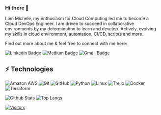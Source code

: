 ### Hi there 👋

I am Michele, my enthusiasm for Cloud Computing led me to become a Cloud DevOps Engineer. I am driven to succeed in collaborative environments by my determination to learn and develop.
Actively, evolving my skills in cloud environment, automation, CI/CD, scripts and more.

Find out more about me & feel free to connect with me here:

<!-- Replace the fields below with the information requested. Remember to remove the encapsulating <> characters. For spaces in names, use %20 (e.g. Broadus%20Palmer) -->

[![Linkedin Badge](https://img.shields.io/badge/-Michele%20Costa-blue?style=flat-square&logo=Linkedin&logoColor=white&link=https://www.linkedin.com/in/michelecosta6/)](https://www.linkedin.com/in/michelecosta6/)
[![Medium Badge](https://img.shields.io/badge/Michele%20Costa-12100E?style=flat-square&logo=medium&logoColor=white&link=https://medium.com/@michele-costa)](https://medium.com/@michele-costa)
[![Gmail Badge](https://img.shields.io/badge/-michcosta2211@gmail.com-c14438?style=flat-square&logo=Gmail&logoColor=white&link=mailto:michcosta2211@gmail.com)](mailto:michcosta2211@gmail.com)

## ⚡ Technologies

<!-- Check out the Badges folder for more badges -->

![Amazon AWS](https://img.shields.io/badge/Amazon%20AWS-232F3E?style=flat-square&logo=amazon-aws)
![Git](https://img.shields.io/badge/-Git-black?style=flat-square&logo=git)
![GitHub](https://img.shields.io/badge/-GitHub-181717?style=flat-square&logo=github)
![Python](https://img.shields.io/badge/-Python-black?style=flat-square&logo=Python)
![Linux](https://img.shields.io/badge/Linux-FCC624?style=flat-square&logo=linux&logoColor=black)
![Trello](https://img.shields.io/badge/Trello-%23026AA7.svg?style=flat-square&logo=Trello&logoColor=white)
![Docker](https://img.shields.io/badge/docker-%230db7ed.svg?style=for-the-badge&logo=docker&logoColor=white)
![Terraform](https://img.shields.io/badge/terraform-%235835CC.svg?style=for-the-badge&logo=terraform&logoColor=white)

<!-- Replace the fields below with the information requested. Remember to remove the encapsulating <> characters. -->

![Github Stats](https://github-readme-stats.vercel.app/api?username=michele2c&count_private=true&show_icons=true&include_all_commits=true)
![Top Langs](https://github-readme-stats.vercel.app/api/top-langs/?username=michele2c&hide=TeX&layout=compact)


[![Visitors](https://api.visitorbadge.io/api/visitors?path=michele2c%2Fmichele2c&label=VISITORS&countColor=%23263759)](https://visitorbadge.io/status?path=michele2c%2Fmichele2c)
